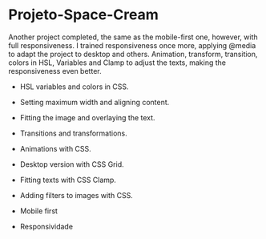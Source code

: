 # Projeto-Space-Cream 

Another project completed, the same as the mobile-first one, however, with full responsiveness. I trained responsiveness once more, applying @media to adapt the project to desktop and others. Animation, transform, transition, colors in HSL, Variables and Clamp to adjust the texts, making the responsiveness even better.

- HSL variables and colors in CSS.

- Setting maximum width and aligning content.

- Fitting the image and overlaying the text.

- Transitions and transformations.

- Animations with CSS.

- Desktop version with CSS Grid.

- Fitting texts with CSS Clamp.

- Adding filters to images with CSS.

- Mobile first

- Responsividade

